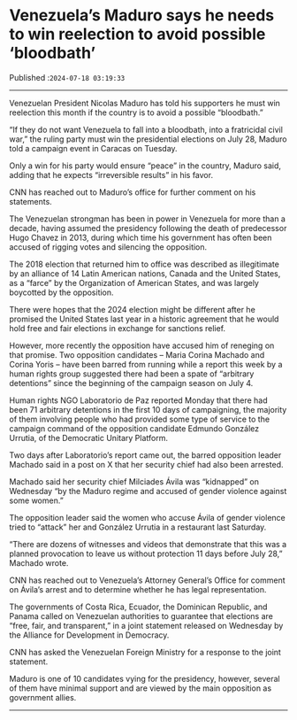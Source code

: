 # Venezuela’s Maduro says he needs to win reelection to avoid possible ‘bloodbath’

Published :`2024-07-18 03:19:33`

---

Venezuelan President Nicolas Maduro has told his supporters he must win reelection this month if the country is to avoid a possible “bloodbath.”

“If they do not want Venezuela to fall into a bloodbath, into a fratricidal civil war,” the ruling party must win the presidential elections on July 28, Maduro told a campaign event in Caracas on Tuesday.

Only a win for his party would ensure “peace” in the country, Maduro said, adding that he expects “irreversible results” in his favor.

CNN has reached out to Maduro’s office for further comment on his statements.

The Venezuelan strongman has been in power in Venezuela for more than a decade, having assumed the presidency following the death of predecessor Hugo Chavez in 2013, during which time his government has often been accused of rigging votes and silencing the opposition.

The 2018 election that returned him to office was described as illegitimate by an alliance of 14 Latin American nations, Canada and the United States, as a “farce” by the Organization of American States, and was largely boycotted by the opposition.

There were hopes that the 2024 election might be different after he promised the United States last year in a historic agreement that he would hold free and fair elections in exchange for sanctions relief.

However, more recently the opposition have accused him of reneging on that promise. Two opposition candidates – Maria Corina Machado and Corina Yoris – have been barred from running while a report this week by a human rights group suggested there had been a spate of “arbitrary detentions” since the beginning of the campaign season on July 4.

Human rights NGO Laboratorio de Paz reported Monday that there had been 71 arbitrary detentions in the first 10 days of campaigning, the majority of them involving people who had provided some type of service to the campaign command of the opposition candidate Edmundo González Urrutia, of the Democratic Unitary Platform.

Two days after Laboratorio’s report came out, the barred opposition leader Machado said in a post on X that her security chief had also been arrested.

Machado said her security chief Milciades Ávila was “kidnapped” on Wednesday “by the Maduro regime and accused of gender violence against some women.”

The opposition leader said the women who accuse Ávila of gender violence tried to “attack” her and González Urrutia in a restaurant last Saturday.

“There are dozens of witnesses and videos that demonstrate that this was a planned provocation to leave us without protection 11 days before July 28,” Machado wrote.

CNN has reached out to Venezuela’s Attorney General’s Office for comment on Ávila’s arrest and to determine whether he has legal representation.

The governments of Costa Rica, Ecuador, the Dominican Republic, and Panama called on Venezuelan authorities to guarantee that elections are “free, fair, and transparent,” in a joint statement released on Wednesday by the Alliance for Development in Democracy.

CNN has asked the Venezuelan Foreign Ministry for a response to the joint statement.

Maduro is one of 10 candidates vying for the presidency, however, several of them have minimal support and are viewed by the main opposition as government allies.

---

